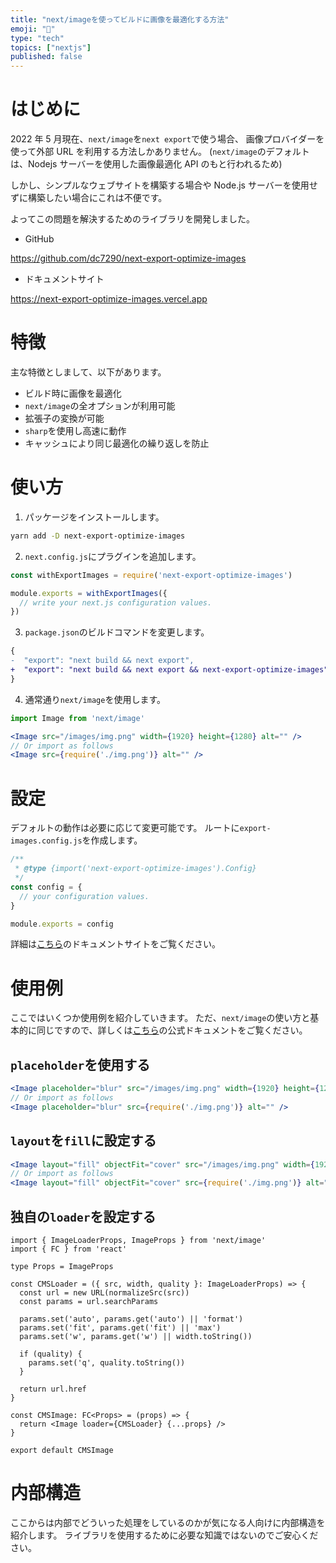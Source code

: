 ```yaml
---
title: "next/imageを使ってビルドに画像を最適化する方法"
emoji: "🎉"
type: "tech"
topics: ["nextjs"]
published: false
---
```


# はじめに

2022 年 5 月現在、`next/image`を`next export`で使う場合、
画像プロバイダーを使って外部 URL を利用する方法しかありません。
(`next/image`のデフォルトは、Nodejs サーバーを使用した画像最適化 API のもと行われるため)

しかし、シンプルなウェブサイトを構築する場合や Node.js サーバーを使用せずに構築したい場合にこれは不便です。

よってこの問題を解決するためのライブラリを開発しました。

- GitHub

https://github.com/dc7290/next-export-optimize-images

- ドキュメントサイト

https://next-export-optimize-images.vercel.app

# 特徴

主な特徴としまして、以下があります。

- ビルド時に画像を最適化
- `next/image`の全オプションが利用可能
- 拡張子の変換が可能
- `sharp`を使用し高速に動作
- キャッシュにより同じ最適化の繰り返しを防止

# 使い方

1. パッケージをインストールします。

```bash
yarn add -D next-export-optimize-images
```

2. `next.config.js`にプラグインを追加します。

```js:next.config.js
const withExportImages = require('next-export-optimize-images')

module.exports = withExportImages({
  // write your next.js configuration values.
})
```

3. `package.json`のビルドコマンドを変更します。

```diff json:package.json
{
-  "export": "next build && next export",
+  "export": "next build && next export && next-export-optimize-images",
}
```

4. 通常通り`next/image`を使用します。

```jsx
import Image from 'next/image'

<Image src="/images/img.png" width={1920} height={1280} alt="" />
// Or import as follows
<Image src={require('./img.png')} alt="" />
```

# 設定

デフォルトの動作は必要に応じて変更可能です。
ルートに`export-images.config.js`を作成します。

```js:export-images.config.js
/**
 * @type {import('next-export-optimize-images').Config}
 */
const config = {
  // your configuration values.
}

module.exports = config
```

詳細は[こちら](https://next-export-optimize-images.vercel.app/docs/configuration)のドキュメントサイトをご覧ください。

# 使用例

ここではいくつか使用例を紹介していきます。
ただ、`next/image`の使い方と基本的に同じですので、詳しくは[こちら](https://nextjs.org/docs/api-reference/next/image)の公式ドキュメントをご覧ください。

## `placeholder`を使用する

```jsx
<Image placeholder="blur" src="/images/img.png" width={1920} height={1280} alt="" />
// Or import as follows
<Image placeholder="blur" src={require('./img.png')} alt="" />
```

## `layout`を`fill`に設定する

```jsx
<Image layout="fill" objectFit="cover" src="/images/img.png" width={1920} height={1280} alt="" />
// Or import as follows
<Image layout="fill" objectFit="cover" src={require('./img.png')} alt="" />
```

## 独自の`loader`を設定する

```tsx:CMSImage.tsx
import { ImageLoaderProps, ImageProps } from 'next/image'
import { FC } from 'react'

type Props = ImageProps

const CMSLoader = ({ src, width, quality }: ImageLoaderProps) => {
  const url = new URL(normalizeSrc(src))
  const params = url.searchParams

  params.set('auto', params.get('auto') || 'format')
  params.set('fit', params.get('fit') || 'max')
  params.set('w', params.get('w') || width.toString())

  if (quality) {
    params.set('q', quality.toString())
  }

  return url.href
}

const CMSImage: FC<Props> = (props) => {
  return <Image loader={CMSLoader} {...props} />
}

export default CMSImage
```

# 内部構造

ここからは内部でどういった処理をしているのかが気になる人向けに内部構造を紹介します。
ライブラリを使用するために必要な知識ではないのでご安心ください。
